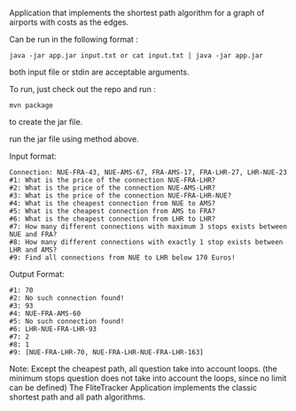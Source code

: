 Application that implements the shortest path algorithm for a graph of airports 
with costs as the edges. 

Can be run in the following format : 
```
java -jar app.jar input.txt or cat input.txt | java -jar app.jar
```
both input file or stdin are acceptable arguments. 

To run, just check out the repo and run : 
```
mvn package 
```
to create the jar file. 

run the jar file using method above. 

Input format: 
```
Connection: NUE-FRA-43, NUE-AMS-67, FRA-AMS-17, FRA-LHR-27, LHR-NUE-23
#1: What is the price of the connection NUE-FRA-LHR?
#2: What is the price of the connection NUE-AMS-LHR?
#3: What is the price of the connection NUE-FRA-LHR-NUE?
#4: What is the cheapest connection from NUE to AMS?
#5: What is the cheapest connection from AMS to FRA?
#6: What is the cheapest connection from LHR to LHR?
#7: How many different connections with maximum 3 stops exists between NUE and FRA?
#8: How many different connections with exactly 1 stop exists between LHR and AMS?
#9: Find all connections from NUE to LHR below 170 Euros!
```

Output Format: 
```
#1: 70
#2: No such connection found!
#3: 93
#4: NUE-FRA-AMS-60
#5: No such connection found!
#6: LHR-NUE-FRA-LHR-93
#7: 2
#8: 1
#9: [NUE-FRA-LHR-70, NUE-FRA-LHR-NUE-FRA-LHR-163]
```
Note: Except the cheapest path, all question take into account loops. (the minimum stops question does not take into account the loops, since no limit can be defined) 
The FliteTracker Application implements the classic shortest path and all path algorithms. 
